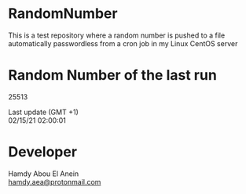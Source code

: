 # RandomNumber    
This is a test repository where a random number is pushed to a file automatically passwordless from a cron job in my Linux CentOS server    
# Random Number of the last run   
25513
      
Last update (GMT +1)    
02/15/21 02:00:01
# Developer    
Hamdy Abou El Anein   
hamdy.aea@protonmail.com
